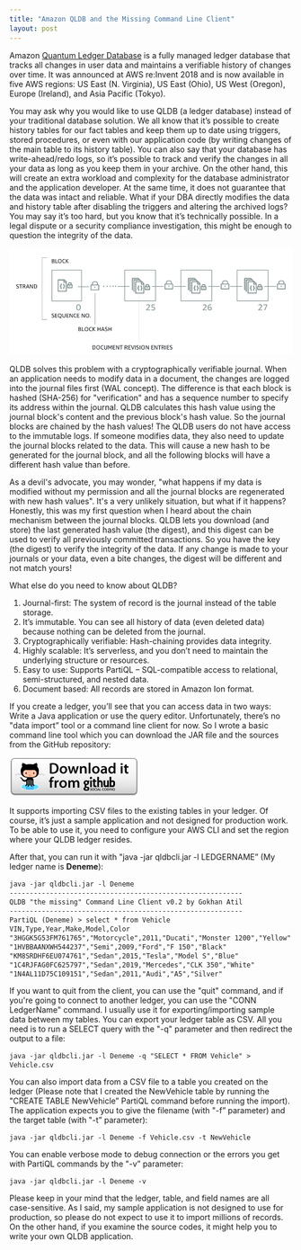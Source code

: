 ```yaml
---
title: "Amazon QLDB and the Missing Command Line Client"
layout: post
---
```


Amazon [Quantum Ledger Database](https://aws.amazon.com/qldb/) is a fully managed ledger database that tracks all changes in user data and maintains a verifiable history of changes over time. It was announced at AWS re:Invent 2018 and is now available in five AWS regions: US East (N. Virginia), US East (Ohio), US West (Oregon), Europe (Ireland), and Asia Pacific (Tokyo).

You may ask why you would like to use QLDB (a ledger database) instead of your traditional database solution. We all know that it’s possible to create history tables for our fact tables and keep them up to date using triggers, stored procedures, or even with our application code (by writing changes of the main table to its history table). You can also say that your database has write-ahead/redo logs, so it’s possible to track and verify the changes in all your data as long as you keep them in your archive. On the other hand, this will create an extra workload and complexity for the database administrator and the application developer. At the same time, it does not guarantee that the data was intact and reliable. What if your DBA directly modifies the data and history table after disabling the triggers and altering the archived logs? You may say it’s too hard, but you know that it’s technically possible. In a legal dispute or a security compliance investigation, this might be enough to question the integrity of the data.

![Journal-Structure](/assets/journal-structure.png)

<!--more-->

QLDB solves this problem with a cryptographically verifiable journal. When an application needs to modify data in a document, the changes are logged into the journal files first (WAL concept). The difference is that each block is hashed (SHA-256) for "verification" and has a sequence number to specify its address within the journal. QLDB calculates this hash value using the journal block's content and the previous block's hash value. So the journal blocks are chained by the hash values! The QLDB users do not have access to the immutable logs. If someone modifies data, they also need to update the journal blocks related to the data. This will cause a new hash to be generated for the journal block, and all the following blocks will have a different hash value than before.

As a devil's advocate, you may wonder, "what happens if my data is modified without my permission and all the journal blocks are regenerated with new hash values". It's a very unlikely situation, but what if it happens? Honestly, this was my first question when I heard about the chain mechanism between the journal blocks. QLDB lets you download (and store) the last generated hash value (the digest), and this digest can be used to verify all previously committed transactions. So you have the key (the digest) to verify the integrity of the data. If any change is made to your journals or your data, even a bite changes, the digest will be different and not match yours!

What else do you need to know about QLDB?

1. Journal-first: The system of record is the journal instead of the table storage.
2. It’s immutable. You can see all history of data (even deleted data) because nothing can be deleted from the journal.
3. Cryptographically verifiable: Hash-chaining provides data integrity.
4. Highly scalable: It’s serverless, and you don’t need to maintain the underlying structure or resources.
5. Easy to use: Supports PartiQL – SQL-compatible access to relational, semi-structured, and nested data.
6. Document based: All records are stored in Amazon Ion format.

If you create a ledger, you’ll see that you can access data in two ways: Write a Java application or use the query editor. Unfortunately, there’s no "data import” tool or a command line client for now. So I wrote a basic command line tool which you can download the JAR file and the sources from the GitHub repository:

[![Download](/assets/gitHub-download-button.png)](https://github.com/gokhanatil/qldbcli)

It supports importing CSV files to the existing tables in your ledger. Of course, it’s just a sample application and not designed for production work. To be able to use it, you need to configure your AWS CLI and set the region where your QLDB ledger resides.

After that, you can run it with "java -jar qldbcli.jar -l LEDGERNAME” (My ledger name is **Deneme**):

````
java -jar qldbcli.jar -l Deneme
----------------------------------------------------------
QLDB "the missing" Command Line Client v0.2 by Gokhan Atil
----------------------------------------------------------
PartiQL (Deneme) > select * from Vehicle
VIN,Type,Year,Make,Model,Color
"3HGGK5G53FM761765","Motorcycle",2011,"Ducati","Monster 1200","Yellow"
"1HVBBAANXWH544237","Semi",2009,"Ford","F 150","Black"
"KM8SRDHF6EU074761","Sedan",2015,"Tesla","Model S","Blue"
"1C4RJFAG0FC625797","Sedan",2019,"Mercedes","CLK 350","White"
"1N4AL11D75C109151","Sedan",2011,"Audi","A5","Silver"
````

If you want to quit from the client, you can use the "quit" command, and if you're going to connect to another ledger, you can use the "CONN LedgerName" command. I usually use it for exporting/importing sample data between my tables. You can export your ledger table as CSV. All you need is to run a SELECT query with the "-q" parameter and then redirect the output to a file:

````
java -jar qldbcli.jar -l Deneme -q "SELECT * FROM Vehicle" > Vehicle.csv
````

You can also import data from a CSV file to a table you created on the ledger (Please note that I created the NewVehicle table by running the "CREATE TABLE NewVehicle” PartiQL command before running the import). The application expects you to give the filename (with "-f” parameter) and the target table (with "-t” parameter):

````	
java -jar qldbcli.jar -l Deneme -f Vehicle.csv -t NewVehicle
````

You can enable verbose mode to debug connection or the errors you get with PartiQL commands by the "-v” parameter:

````
java -jar qldbcli.jar -l Deneme -v
````

Please keep in your mind that the ledger, table, and field names are all case-sensitive. As I said, my sample application is not designed to use for production, so please do not expect to use it to import millions of records. On the other hand, if you examine the source codes, it might help you to write your own QLDB application.
